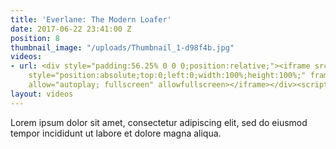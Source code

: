 ```yaml
---
title: 'Everlane: The Modern Loafer'
date: 2017-06-22 23:41:00 Z
position: 8
thumbnail_image: "/uploads/Thumbnail_1-d98f4b.jpg"
videos:
- url: <div style="padding:56.25% 0 0 0;position:relative;"><iframe src="https://player.vimeo.com/video/211406397?autoplay=1&title=0&byline=0&portrait=0"
    style="position:absolute;top:0;left:0;width:100%;height:100%;" frameborder="0"
    allow="autoplay; fullscreen" allowfullscreen></iframe></div><script src="https://player.vimeo.com/api/player.js"></script>
layout: videos
---
```


Lorem ipsum dolor sit amet, consectetur adipiscing elit, sed do eiusmod tempor incididunt ut labore et dolore magna aliqua.
